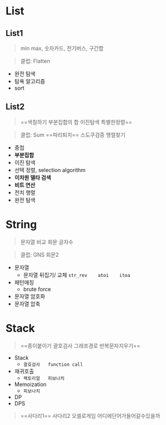 # List

## List1

> min max,	숫자카드,	전기버스,	구간합	



> 클럽: Flatten

- 완전 탐색
- 탐욕 알고리즘
- sort

## List2

> ==색칠하기	부분집합의 합	이진탐색	특별한정렬==



> 클럽: Sum	==파리퇴치==	스도쿠검증	행렬찾기

- 중첩
- **부분집합**
- 이진 탐색
- 선택 정렬, selection algorithm
- **이차원 델타 검색**
- **비트 연산**
- 전치 행렬
- 완전 탐색

# String

> 문자열 비교	회문	글자수



> 클럽: GNS	회문2	

- 문자열
  - 문자열 뒤집기/ 교체 `str_rev	atoi	itoa`
- 패턴매칭
  - brute force
- 문자열 암호화
- 문자열 압축



# Stack

> ==종이붙이기 괄호검사 그래프경로 반복문자지우기==

- Stack
  - `괄호검사	function call`
- 재귀호출
  - `팩토리얼 	피보나치`
- Memoization
  - `피보나치`
- DP
- DPS

> ==사다리1==	사다리2	오셀로게임	어디에단어가들어갈수있을까





